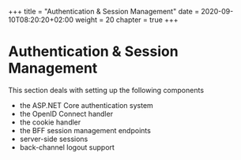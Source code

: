 +++
title = "Authentication & Session Management"
date = 2020-09-10T08:20:20+02:00
weight = 20
chapter = true
+++

# Authentication & Session Management

This section deals with setting up the following components

* the ASP.NET Core authentication system
* the OpenID Connect handler
* the cookie handler
* the BFF session management endpoints
* server-side sessions
* back-channel logout support